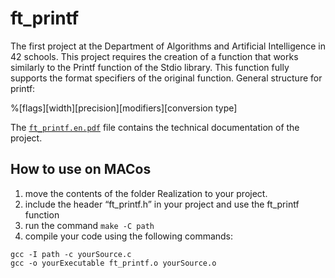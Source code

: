 # ft_printf

The first project at the Department of Algorithms and Artificial Intelligence in 42 schools. This project requires the creation of a function that works similarly to the Printf function of the Stdio library.
This function fully supports the format specifiers of the original function. General structure for printf:

%[flags][width][precision][modifiers][conversion type]

The [`ft_printf.en.pdf`](/ft_printf/ft_printf.en.pdf) file contains the technical documentation of the project.

## How to use on MACos
 
 1. move the contents of the folder Realization to your project.
 2. include the header “ft_printf.h” in your project and use the ft_printf function
 3. run the command `make -C path`
 4. compile your code using the following commands:
```
gcc -I path -c yourSource.c
gcc -o yourExecutable ft_printf.o yourSource.o
```
